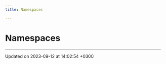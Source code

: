 ```yaml
---
title: Namespaces

---
```


# Namespaces







-------------------------------

Updated on 2023-09-12 at 14:02:54 +0300

